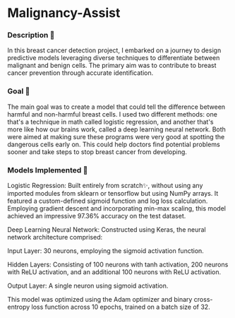# Malignancy-Assist
### Description 🌟
In this breast cancer detection project, I embarked on a journey to design predictive models leveraging diverse techniques to differentiate between malignant and benign cells. The primary aim was to contribute to breast cancer prevention through accurate identification.

### Goal 🎯

The main goal was to create a model that could tell the difference between harmful and non-harmful breast cells. I used two different methods: one that's a technique in math called logistic regression, and another that's more like how our brains work, called a deep learning neural network. Both were aimed at making sure these programs were very good at spotting the dangerous cells early on. This could help doctors find potential problems sooner and take steps to stop breast cancer from developing.

### Models Implemented 🧠

Logistic Regression: Built entirely from scratch✨, without using any imported modules from sklearn or tensorflow but using NumPy arrays. It featured a custom-defined sigmoid function and log loss calculation. Employing gradient descent and incorporating min-max scaling, this model achieved an impressive 97.36% accuracy on the test dataset.

Deep Learning Neural Network: Constructed using Keras, the neural network architecture comprised:

Input Layer: 30 neurons, employing the sigmoid activation function.

Hidden Layers: Consisting of 100 neurons with tanh activation, 200 neurons with ReLU activation, and an additional 100 neurons with ReLU activation.

Output Layer: A single neuron using sigmoid activation.

This model was optimized using the Adam optimizer and binary cross-entropy loss function across 10 epochs, trained on a batch size of 32.

